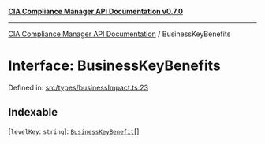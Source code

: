 [**CIA Compliance Manager API Documentation v0.7.0**](../README.md)

***

[CIA Compliance Manager API Documentation](../globals.md) / BusinessKeyBenefits

# Interface: BusinessKeyBenefits

Defined in: [src/types/businessImpact.ts:23](https://github.com/Hack23/cia-compliance-manager/blob/main/src/types/businessImpact.ts#L23)

## Indexable

\[`levelKey`: `string`\]: [`BusinessKeyBenefit`](../type-aliases/BusinessKeyBenefit.md)[]
